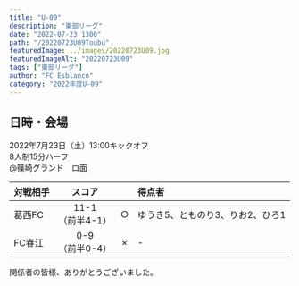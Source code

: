 ```yaml
---
title: "U-09"
description: "東部リーグ"
date: "2022-07-23 1300"
path: "/20220723U09Toubu"
featuredImage: ../images/20220723U09.jpg
featuredImageAlt: "20220723U09"
tags: ["東部リーグ"]
author: "FC Esblanco"
category: "2022年度U-09"
---
```


## 日時・会場

2022年7月23日（土）13:00キックオフ<br>
8人制15分ハーフ<br>
@篠崎グランド　ロ面

| 対戦相手| スコア |   | 得点者  |
|:----|:------:|:-:|:--------|
| 葛西FC | 11-1<br>（前半4-1） | ○ |ゆうき5、とものり3、りお2、ひろ1 |
| FC春江 | 0-9<br>（前半0-4） | × |- |


関係者の皆様、ありがとうございました。